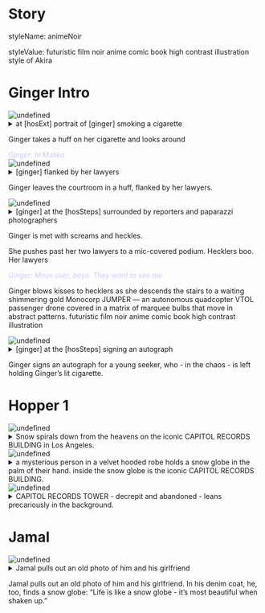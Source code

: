 # Story



<style type="text/css" rel="stylesheet">
  .body {
    background-color: #000000;
  }
  .div {
    color: #FFFFFF;
  }
  .dialog {
    font-style: italic;
    color: #CCCCFF;
  }
  .caption {
    color: #FFFFAA;
    font-style: italic;
  }
  .lyrics {
    text-transform: uppercase;
    color: #ccFFCC;
  }
</style>


styleName: animeNoir


styleValue: futuristic film noir anime comic book high contrast illustration style of Akira




# Ginger Intro 


<img src='./Ginger Intro/1684240342581-0.png' alt='undefined' />


<details details >
  <summary>at [hosExt] portrait of [ginger] smoking a cigarette</summary>
  undefined
</details>


Ginger takes a huff on her cigarette and looks around

<div class='dialog'>Ginger: hi Malika</div>

<img src='./Ginger Intro/1684240347049-0.png' alt='undefined' />


<details details >
  <summary>[ginger] flanked by her lawyers</summary>
  undefined
</details>


Ginger leaves the courtroom in a huff, flanked by her lawyers.

<img src='./Ginger Intro/1684240350437-0.png' alt='undefined' />


<details details >
  <summary>[ginger] at the [hosSteps] surrounded by reporters and paparazzi photographers</summary>
  undefined
</details>


Ginger is met with screams and heckles.

She pushes past her two lawyers to a mic-covered podium. Hecklers boo. Her lawyers

<div class='dialog'>Ginger: Move over, boys. They want to see me.</div>

Ginger blows kisses to hecklers as she descends the stairs to a waiting shimmering gold Monocorp JUMPER — an autonomous quadcopter VTOL passenger drone covered in a matrix of marquee bulbs that move in abstract patterns. futuristic film noir anime comic book high contrast illustration

<img src='./Ginger Intro/1684240353805-0.png' alt='undefined' />


<details details >
  <summary>[ginger] at the [hosSteps] signing an autograph</summary>
  undefined
</details>


Ginger signs an autograph for a young seeker, who - in the chaos - is left holding Ginger’s lit cigarette.



# Hopper 1 


<img src='./Hopper 1/1684240357184-0.png' alt='undefined' />


<details details >
  <summary>Snow spirals down from the heavens on the iconic CAPITOL RECORDS BUILDING in Los Angeles.</summary>
  undefined
</details>


<img src='./Hopper 1/1684240365803-0.png' alt='undefined' />


<details details >
  <summary>a mysterious person in a velvet hooded robe holds a snow globe in the palm of their hand. inside the snow globe is the iconic CAPITOL RECORDS BUILDING.</summary>
  undefined
</details>


<img src='./Hopper 1/1684240370706-0.png' alt='undefined' />


<details details >
  <summary>CAPITOL RECORDS TOWER - decrepit and abandoned - leans precariously in the background.</summary>
  undefined
</details>




# Jamal 


<img src='./Jamal/1684240373992-0.png' alt='undefined' />


<details details >
  <summary>Jamal pulls out an old photo of him and his girlfriend</summary>
  undefined
</details>


Jamal pulls out an old photo of him and his girlfriend. In his denim coat, he, too, finds a snow globe: “Life is like a snow globe - it’s most beautiful when shaken up.”

